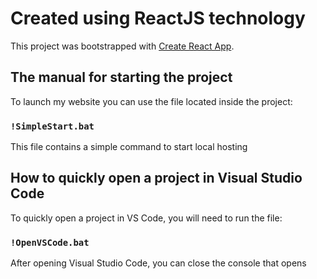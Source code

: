 # Created using ReactJS technology

This project was bootstrapped with [Create React App](https://github.com/facebook/create-react-app).

## The manual for starting the project

To launch my website you can use the file located inside the project:

### `!SimpleStart.bat`

This file contains a simple command to start local hosting

## How to quickly open a project in Visual Studio Code

To quickly open a project in VS Code, you will need to run the file:

### `!OpenVSCode.bat`

After opening Visual Studio Code, you can close the console that opens
